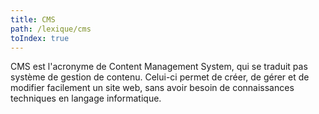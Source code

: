 ```yaml
---
title: CMS
path: /lexique/cms
toIndex: true
---
```


CMS est l'acronyme de Content Management System, qui se traduit pas système de gestion de contenu. Celui-ci permet de créer, de gérer et de modifier facilement un site web, sans avoir besoin de connaissances techniques en langage informatique.
